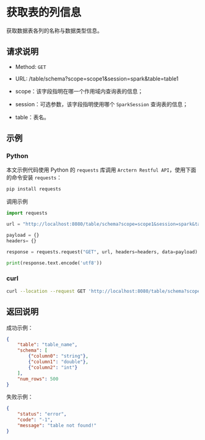 # 获取表的列信息

获取数据表各列的名称与数据类型信息。

## 请求说明

- Method: `GET`
- URL: /table/schema?scope=scope1&session=spark&table=table1

- scope：该字段指明在哪一个作用域内查询表的信息；
- session：可选参数，该字段指明使用哪个 `SparkSession` 查询表的信息；
- table：表名。

## 示例

### Python

本文示例代码使用 Python 的 `requests` 库调用 `Arctern Restful API`，使用下面的命令安装 `requests`：

```bash
pip install requests
```

调用示例

```python
import requests

url = "http://localhost:8080/table/schema?scope=scope1&session=spark&table=table1"

payload = {}
headers= {}

response = requests.request("GET", url, headers=headers, data=payload)

print(response.text.encode('utf8'))
```

### curl

```bash
curl --location --request GET 'http://localhost:8080/table/schema?scope=scope1&session=spark&table=table1'
```

## 返回说明

成功示例：

```json
{
    "table": "table_name",
    "schema": [
        {"column0": "string"},
        {"column1": "double"},
        {"column2": "int"}
    ],
    "num_rows": 500
}
```

失败示例：

```json
{
    "status": "error",
    "code": "-1",
    "message": "table not found!"
}
```

